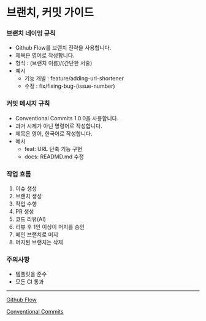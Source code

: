# 브랜치, 커밋 가이드

### 브랜치 네이밍 규칙

- Github Flow를 브랜치 전략을 사용합니다.
- 제목은 영어로 작성합니다.
- 형식 : (브랜치 이름)/(간단한 서술)
- 예시
  - 기능 개발 : feature/adding-url-shortener
  - 수정 : fix/fixing-bug-(issue-number)

### 커밋 메시지 규칙

- Conventional Commits 1.0.0을 사용합니다.
- 과거 시제가 아닌 명령어로 작성합니다.
- 제목은 영어, 한국어로 작성합니다.
- 예시
  - feat: URL 단축 기능 구현
  - docs: READMD.md 수정

### 작업 흐름

1. 이슈 생성
2. 브랜치 생성
3. 작업 수행
4. PR 생성
5. 코드 리뷰(AI)
6. 리뷰 후 1인 이상이 머지를 승인
7. 메인 브랜치로 머지
8. 머지된 브랜치는 삭제

### 주의사항

- 템플릿을 준수
- 모든 CI 통과

---

[Github Flow](https://githubflow.github.io/)

[Conventional Commits](https://www.conventionalcommits.org/en/v1.0.0/)